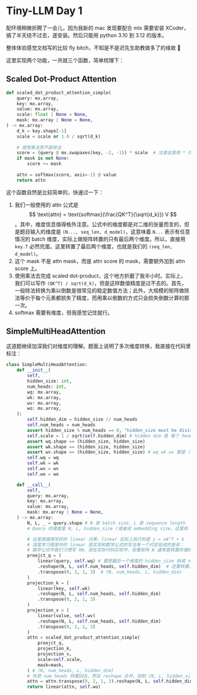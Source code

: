 # Tiny-LLM Day 1

配环境稍微折腾了一会儿，因为我新的 mac 发现要配合 mlx 需要安装 XCoder，搞了半天绕不过去，遂安装。然后只能用 python 3.10 到 3.12 的版本。

整体体验感觉文档写的比较 fly bitch，不知是不是迟先生助教做多了的缘故 🤣

这里实现两个功能，一共就三个函数，简单梳理下：

## Scaled Dot-Product Attention

```python
def scaled_dot_product_attention_simple(
    query: mx.array,
    key: mx.array,
    value: mx.array,
    scale: float | None = None,
    mask: mx.array | None = None,
) -> mx.array:
    d_k = key.shape[-1]
    scale = scale or 1.0 / sqrt(d_k)
    
    # 使用乘法而不是除法
    score = (query @ mx.swapaxes(key, -2, -1)) * scale  # 注意这里用 * 而不是 /
    if mask is not None:
        score += mask
    
    attn = softmax(score, axis=-1) @ value
    return attn
```

这个函数自然是比较简单的，快速过一下：

1. 我们一般使用的 attn 公式是 $$ \text{attn} = \text{softmax}(\frac{QK^T}{\sqrt{d_k}}) V $$。其中，维度信息值得格外注意。公式中的维度都是对二维的张量而言的，但是题目输入的维度是 `(N..., seq_len, d_model)`，这意味着 `N...` 表示有任意情况的 batch 维度，实际上做矩阵转置的只有最后两个维度。所以，直接用 `key.T` 必然完蛋。这里转置了最后两个维度，也就是我们的 `(seq_len, d_model)`。
2. 这个 mask 不是 attn mask，而是 attn score 的 mask，需要额外加到 attn score 上。
3. 使用乘法去完成 scaled dot-product，这个地方折磨了我半小时。实际上，我们可以写作 `(QK^T) / sqrt(d_k)`，但是这样数值精度是过不去的。首先，一般除法转换为乘以倒数是很常见的稳定数值方法；此外，大规模的矩阵做除法等价于每个元素都损失了精度，而用乘以倒数的方式只会损失倒数计算的那一次。
4. softmax 需要有维度，但我感觉记住就行。

## SimpleMultiHeadAttention

这道题继续加深我们对维度的理解。题面上说明了多次维度转换，我直接在代码里标注：

```python
class SimpleMultiHeadAttention:
    def __init__(
        self,
        hidden_size: int,
        num_heads: int,
        wq: mx.array,
        wk: mx.array,
        wv: mx.array,
        wo: mx.array,
    ):
        self.hidden_dim = hidden_size // num_heads
        self.num_heads = num_heads
        assert hidden_size % num_heads == 0, "hidden_size must be divisible by num_heads"
        self.scale = 1 / sqrt(self.hidden_dim) # hidden dim 是 每个 head 的，不是 # 总的 hidden size
        assert wq.shape == (hidden_size, hidden_size)
        assert wk.shape == (hidden_size, hidden_size)
        assert wv.shape == (hidden_size, hidden_size) # wq wk wv 都是 (hidden_size, hidden_size) 方阵
        self.wq = wq
        self.wk = wk
        self.wv = wv
        self.wo = wo

    def __call__(
        self,
        query: mx.array,
        key: mx.array,
        value: mx.array,
        mask: mx.array | None = None,
    ) -> mx.array:
        N, L, _ = query.shape # N 是 batch size, L 是 sequence length
        # Query 的维度是 N, L, hidden_size (或者说 embedding size，这里和 hidden_size 一样大)

        # 这里直接用写好的 linear 点乘，linear 实际上执行的是 y = xA^T + b
        # 深度学习框架中的 linear 层实现和数学公式的写法有一个约定俗成的差异：
        # 数学公式中我们习惯写 XW，但在实际代码实现中，权重矩阵 W 通常是转置存储的，也就是说，框架中存储的实际上是 W^T
        proejct_q = (
            linear(query, self.wq) # 要把最后一个维度的 hidden_size 拆成 num_heads 个 hidden_dim 得到 (N, L, num_heads, hidden_dim)
            .reshape(N, L, self.num_heads, self.hidden_dim)  # 还要转置，将 num heads 提前
            .transpose(0, 2, 1, 3)  # (N, num_heads, L, hidden_dim)
        )
        projection_k = (
            linear(key, self.wk)
            .reshape(N, L, self.num_heads, self.hidden_dim)
            .transpose(0, 2, 1, 3)
        )
        projection_v = (
            linear(value, self.wv)
            .reshape(N, L, self.num_heads, self.hidden_dim)
            .transpose(0, 2, 1, 3)
        )
        attn = scaled_dot_product_attention_simple(
            proejct_q,
            projection_k,
            projection_v,
            scale=self.scale,
            mask=mask,
        ) # (N, num_heads, L, hidden_dim)
        # 先把 num heads 转置回去，然后 reshape 合并，回到 (N, L, hidden_size)
        attn = attn.transpose(0, 2, 1, 3).reshape(N, L, self.hidden_dim * self.num_heads)
        return linear(attn, self.wo)
```